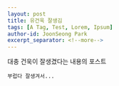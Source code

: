 ```yaml
---
layout: post
title: 유건욱 잘생김
tags: [A Tag, Test, Lorem, Ipsum]
author-id: JoonSeong Park
excerpt_separator: <!--more-->
---
```


대충 건욱이 잘생겼다는 내용의 포스트
```
부럽다 잘생겨서...
````
